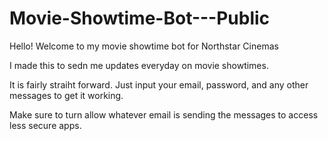 # Movie-Showtime-Bot---Public

Hello! Welcome to my movie showtime bot for Northstar Cinemas

I made this to sedn me updates everyday on movie showtimes.

It is fairly straiht forward. Just input your email, password, and any other messages to get it working.

Make sure to turn allow whatever email is sending the messages to access less secure apps.
